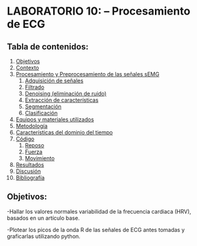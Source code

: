 # **LABORATORIO 10: – Procesamiento de ECG**
## **Tabla de contenidos:**
1. [Objetivos](#objetivos)
2. [Contexto](#contexto)
3. [Procesamiento y Preprocesamiento de las señales sEMG](#procesamiento-y-preprocesamiento-de-las-señales-semg)
   1. [Adquisición de señales](#1-adquisicion-de-senales)
   2. [Filtrado](#2-filtrado)
   3. [Denoising (eliminación de ruido)](#3-denoising)
   4. [Extracción de características](#4-extraccion-de-caracteristicas)
   5. [Segmentación](#5-segmentacion)
   6. [Clasificación](#6-clasificacion)
4. [Equipos y materiales utilizados](#equipos)
5. [Metodología](#metodología)
6. [Características del dominio del tiempo](#caracteristicas)
7. [Código](#codigo)
   1. [Reposo](#reposo)
   2. [Fuerza](#fuerza)
   3. [Movimiento](#movimiento)
8. [Resultados](#resultados)
9. [Discusión](#discusion)
10. [Bibliografía](#bibliografia)

   
## **Objetivos:**<a id="Objetivos"></a>

-Hallar los valores normales variabilidad de la frecuencia cardiaca (HRV), basados en un artículo base.

-Plotear los picos de la onda R de las señales de ECG antes tomadas y graficarlas utilizando python.
